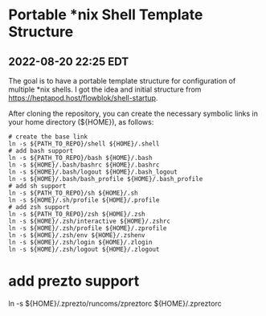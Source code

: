 # Portable *nix Shell Template Structure

## 2022-08-20 22:25 EDT

The goal is to have a portable template structure for configuration of multiple *nix shells.  I got the idea and initial structure from https://heptapod.host/flowblok/shell-startup.

After cloning the repository, you can create the necessary symbolic links in your home directory (${HOME}), as follows:

```shell
# create the base link
ln -s ${PATH_TO_REPO}/shell ${HOME}/.shell
# add bash support
ln -s ${PATH_TO_REPO}/bash ${HOME}/.bash
ln -s ${HOME}/.bash/bashrc ${HOME}/.bashrc
ln -s ${HOME}/.bash/logout ${HOME}/.bash_logout
ln -s ${HOME}/.bash/bash_profile ${HOME}/.bash_profile
# add sh support
ln -s ${PATH_TO_REPO}/sh ${HOME}/.sh
ln -s ${HOME}/.sh/profile ${HOME}/.profile
# add zsh support
ln -s ${PATH_TO_REPO}/zsh ${HOME}/.zsh
ln -s ${HOME}/.zsh/interactive ${HOME}/.zshrc
ln -s ${HOME}/.zsh/profile ${HOME}/.zprofile
ln -s ${HOME}/.zsh/env ${HOME}/.zshenv
ln -s ${HOME}/.zsh/login ${HOME}/.zlogin
ln -s ${HOME}/.zsh/logout ${HOME}/.zlogout
```
# add prezto support
ln -s ${HOME}/.zprezto/runcoms/zpreztorc ${HOME}/.zpreztorc

